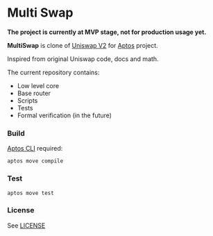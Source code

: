 # Multi Swap 

**The project is currently at MVP stage, not for production usage yet.**

**MultiSwap** is clone of [Uniswap V2](https://uniswap.org/) for [Aptos](https://www.aptos.com/) project. 

Inspired from original Uniswap code, docs and math.

The current repository contains: 

* Low level core
* Base router
* Scripts
* Tests
* Formal verification (in the future)

### Build

[Aptos CLI](https://github.com/aptos-labs/aptos-core/releases) required:

    aptos move compile

### Test

    aptos move test

### License

See [LICENSE](LICENSE)

